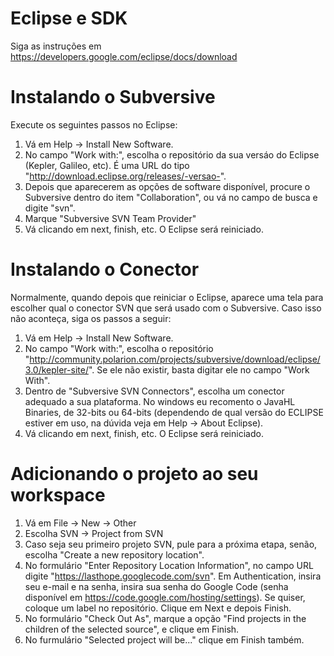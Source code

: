 # Eclipse e SDK #

Siga as instruções em https://developers.google.com/eclipse/docs/download

# Instalando o Subversive #

Execute os seguintes passos no Eclipse:
  1. Vá em Help -> Install New Software.
  1. No campo "Work with:", escolha o repositório da sua versáo do Eclipse (Kepler, Galileo, etc). É uma URL do tipo "http://download.eclipse.org/releases/-versao-".
  1. Depois que aparecerem as opções de software disponível, procure o Subversive dentro do item "Collaboration", ou vá no campo de busca e digite "svn".
  1. Marque "Subversive SVN Team Provider"
  1. Vá clicando em next, finish, etc. O Eclipse será reiniciado.

# Instalando o Conector #

Normalmente, quando depois que reiniciar o Eclipse, aparece uma tela para escolher qual o conector SVN que será usado com o Subversive. Caso isso não aconteça, siga os passos a seguir:

  1. Vá em Help -> Install New Software.
  1. No campo "Work with:", escolha o repositório "http://community.polarion.com/projects/subversive/download/eclipse/3.0/kepler-site/". Se ele não existir, basta digitar ele no campo "Work With".
  1. Dentro de "Subversive SVN Connectors", escolha um conector adequado a sua plataforma. No windows eu recomento o JavaHL Binaries, de 32-bits ou 64-bits (dependendo de qual versão do ECLIPSE estiver em uso, na dúvida veja em Help -> About Eclipse).
  1. Vá clicando em next, finish, etc. O Eclipse será reiniciado.

# Adicionando o projeto ao seu workspace #

  1. Vá em File -> New -> Other
  1. Escolha SVN -> Project from SVN
  1. Caso seja seu primeiro projeto SVN, pule para a próxima etapa, senão, escolha "Create a new repository location".
  1. No formulário "Enter Repository Location Information", no campo URL digite "https://lasthope.googlecode.com/svn". Em Authentication, insira seu e-mail e na senha, insira sua senha do Google Code (senha disponível em https://code.google.com/hosting/settings). Se quiser, coloque um label no repositório. Clique em Next e depois Finish.
  1. No formulário "Check Out As", marque a opção "Find projects in the children of the selected source", e clique em Finish.
  1. No furmulário "Selected project will be..." clique em Finish também.